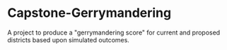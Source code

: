 # Capstone-Gerrymandering
A project to produce a "gerrymandering score" for current and proposed districts based upon simulated outcomes.
